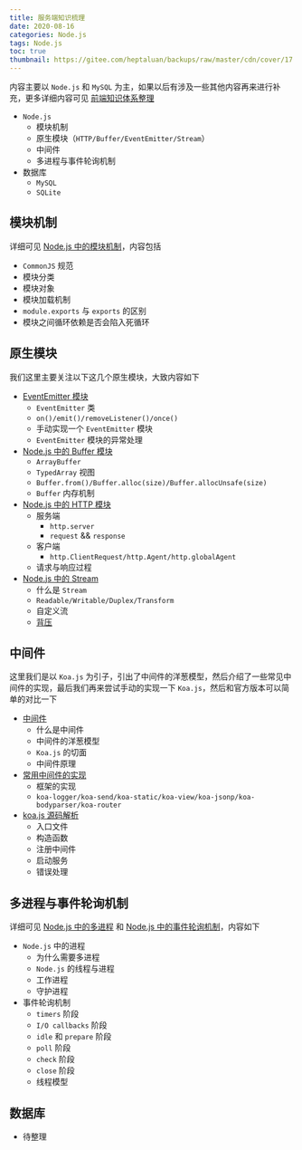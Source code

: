 ```yaml
---
title: 服务端知识梳理
date: 2020-08-16
categories: Node.js
tags: Node.js
toc: true
thumbnail: https://gitee.com/heptaluan/backups/raw/master/cdn/cover/17.jpg
---
```


内容主要以 `Node.js` 和 `MySQL` 为主，如果以后有涉及一些其他内容再来进行补充，更多详细内容可见 [前端知识体系整理](https://heptaluan.github.io/target/)

<!--more-->

* `Node.js`
  * 模块机制
  * 原生模块（`HTTP/Buffer/EventEmitter/Stream`）
  * 中间件
  * 多进程与事件轮询机制
* 数据库
  * `MySQL`
  * `SQLite`



## 模块机制

详细可见 [Node.js 中的模块机制](https://heptaluan.github.io/2019/09/28/Node/08/)，内容包括

* `CommonJS` 规范
* 模块分类
* 模块对象
* 模块加载机制
* `module.exports` 与 `exports` 的区别
* 模块之间循环依赖是否会陷入死循环




## 原生模块

我们这里主要关注以下这几个原生模块，大致内容如下

* [EventEmitter 模块](https://heptaluan.github.io/2019/09/12/Node/06/)
  * `EventEmitter` 类
  * `on()/emit()/removeListener()/once()`
  * 手动实现一个 `EventEmitter` 模块
  * `EventEmitter` 模块的异常处理
* [Node.js 中的 Buffer 模块](https://heptaluan.github.io/2019/09/22/Node/07/)
  * `ArrayBuffer`
  * `TypedArray` 视图
  * `Buffer.from()/Buffer.alloc(size)/Buffer.allocUnsafe(size)`
  * `Buffer` 内存机制
* [Node.js 中的 HTTP 模块](https://heptaluan.github.io/2019/10/02/Node/09/)
  * 服务端
    * `http.server`
    * `request` && `response`
  * 客户端
    * `http.ClientRequest/http.Agent/http.globalAgent`
  * 请求与响应过程
* [Node.js 中的 Stream](https://heptaluan.github.io/2019/10/09/Node/01/)
  * 什么是 `Stream`
  * `Readable/Writable/Duplex/Transform`
  * 自定义流
  * [背压](https://heptaluan.github.io/2019/10/14/Node/10/)




## 中间件

这里我们是以 `Koa.js` 为引子，引出了中间件的洋葱模型，然后介绍了一些常见中间件的实现，最后我们再来尝试手动的实现一下 `Koa.js`，然后和官方版本可以简单的对比一下

* [中间件](https://heptaluan.github.io/2019/10/19/Node/12/)
  * 什么是中间件
  * 中间件的洋葱模型
  * `Koa.js` 的切面
  * 中间件原理
* [常用中间件的实现](https://heptaluan.github.io/2019/10/25/Node/13/)
  * 框架的实现
  * `koa-logger/koa-send/koa-static/koa-view/koa-jsonp/koa-bodyparser/koa-router`
* [koa.js 源码解析](https://heptaluan.github.io/2019/10/30/Node/14/)
  * 入口文件
  * 构造函数
  * 注册中间件
  * 启动服务
  * 错误处理



## 多进程与事件轮询机制

详细可见 [Node.js 中的多进程](https://heptaluan.github.io/2019/05/04/Node/16/) 和 [Node.js 中的事件轮询机制](https://heptaluan.github.io/2019/07/05/Node/04/)，内容如下

* `Node.js` 中的进程
  * 为什么需要多进程
  * `Node.js` 的线程与进程
  * 工作进程
  * 守护进程
* 事件轮询机制
  * `timers` 阶段
  * `I/O callbacks` 阶段
  * `idle` 和 `prepare` 阶段
  * `poll` 阶段
  * `check` 阶段
  * `close` 阶段
  * 线程模型




## 数据库

* 待整理